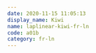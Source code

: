 ```yaml
---
date: 2020-11-15 11:05:13
display_name: Kiwi
name: laplinear-kiwi-fr-ln
code: a01b
category: fr-ln
---
```

